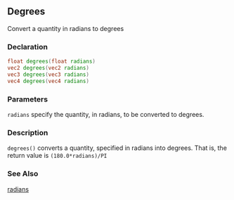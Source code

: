 ## Degrees
Convert a quantity in radians to degrees

### Declaration
```glsl
float degrees(float radians)  
vec2 degrees(vec2 radians)  
vec3 degrees(vec3 radians)  
vec4 degrees(vec4 radians)
```
 
### Parameters
```radians``` specify the quantity, in radians, to be converted to degrees.

### Description
```degrees()``` converts a quantity, specified in radians into degrees. That is, the return value is ```(180.0*radians)/PI```

### See Also
[radians](index.html#radians.md)
